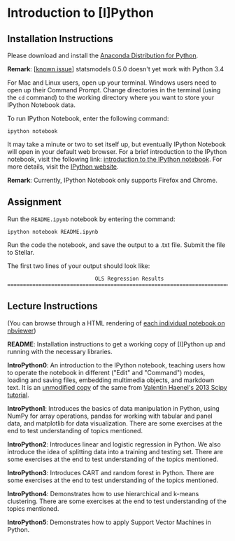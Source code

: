 # Introduction to [I]Python

## Installation Instructions
Please download and install the [Anaconda Distribution for Python](https://store.continuum.io/cshop/anaconda/).

**Remark**: [[known issue](http://stackoverflow.com/questions/23343484/python-3-statsmodels)] statsmodels 0.5.0 doesn't yet work with Python 3.4

For Mac and Linux users, open up your terminal. Windows users need to open up their Command Prompt. Change directories in the terminal (using the `cd` command) to the working directory where you want to store your IPython Notebook data.

To run IPython Notebook, enter the following command:

	ipython notebook

It may take a minute or two to set itself up, but eventually IPython Notebook will open in your default web browser. For a brief introduction to the IPython notebook, visit the following link: [introduction to the IPython notebook](http://nbviewer.ipython.org/github/esc/scipy2013-tutorial-numpy-ipython/blob/master/ipython.ipynb). For more details, visit the [IPython website](http://ipython.org/notebook.html).

**Remark**: Currently, IPython Notebook only supports Firefox and Chrome.

## Assignment
Run the `README.ipynb` notebook by entering the command:

	ipython notebook README.ipynb

Run the code the notebook, and save the output to a .txt file.  Submit the file to Stellar.

The first two lines of your output should look like:

```
                            OLS Regression Results                            
==============================================================================
```

## Lecture Instructions
(You can browse through a HTML rendering of [each individual notebook on nbviewer](http://nbviewer.ipython.org/github/yeesian/ORSoftwareTools2014/tree/master/IntroPython/))

**README**: Installation instructions to get a working copy of [I]Python up and running with the necessary libraries.

**IntroPython0**: An introduction to the IPython notebook, teaching users how to operate the notebook in different ("Edit" and "Command") modes, loading and saving files, embedding multimedia objects, and markdown text. It is an [unmodified copy](http://nbviewer.ipython.org/github/esc/scipy2013-tutorial-numpy-ipython/blob/master/ipython.ipynb) of the same from [Valentin Haenel's 2013 Scipy tutorial](https://github.com/esc/scipy2013-tutorial-numpy-ipython/tree/master/).

**IntroPython1**: Introduces the basics of data manipulation in Python, using NumPy for array operations, pandas for working with tabular and panel data, and matplotlib for data visualization. There are some exercises at the end to test understanding of topics mentioned.

**IntroPython2**: Introduces linear and logistic regression in Python. We also introduce the idea of splitting data into a training and testing set. There are some exercises at the end to test understanding of the topics mentioned.

**IntroPython3**: Introduces CART and random forest in Python. There are some exercises at the end to test understanding of the topics mentioned.

**IntroPython4**: Demonstrates how to use hierarchical and k-means clustering. There are some exercises at the end to test understanding of the topics mentioned.

**IntroPython5**: Demonstrates how to apply Support Vector Machines in Python.
